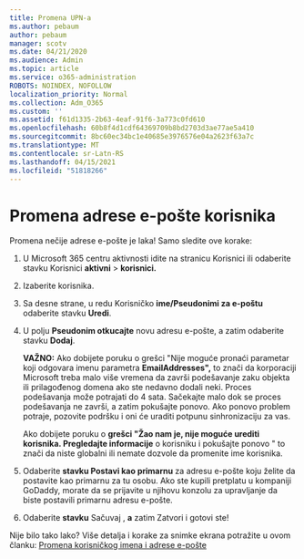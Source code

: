 ```yaml
---
title: Promena UPN-a
ms.author: pebaum
author: pebaum
manager: scotv
ms.date: 04/21/2020
ms.audience: Admin
ms.topic: article
ms.service: o365-administration
ROBOTS: NOINDEX, NOFOLLOW
localization_priority: Normal
ms.collection: Adm_O365
ms.custom: ''
ms.assetid: f61d1335-2b63-4eaf-91f6-3a773c0fd610
ms.openlocfilehash: 60b8f4d1cdf64369709b8bd2703d3ae77ae5a410
ms.sourcegitcommit: 8bc60ec34bc1e40685e3976576e04a2623f63a7c
ms.translationtype: MT
ms.contentlocale: sr-Latn-RS
ms.lasthandoff: 04/15/2021
ms.locfileid: "51818266"
---
```

# <a name="change-a-users-email-address"></a>Promena adrese e-pošte korisnika

Promena nečije adrese e-pošte je laka! Samo sledite ove korake:
  
1. U Microsoft 365 centru aktivnosti idite [](https://go.microsoft.com/fwlink/p/?linkid=834822) na stranicu Korisnici ili odaberite stavku Korisnici **aktivni** \> **korisnici.**
    
2. Izaberite korisnika.
    
3. Sa desne strane, u redu Korisničko **ime/Pseudonimi za e-poštu** odaberite stavku **Uredi**.
    
4. U polju **Pseudonim otkucajte** novu adresu e-pošte, a zatim odaberite stavku **Dodaj**.
    
    **VAŽNO:** Ako dobijete poruku o grešci "Nije moguće pronaći parametar koji odgovara imenu parametra **EmailAddresses",** to znači da korporaciji Microsoft treba malo više vremena da završi podešavanje zaku objekta ili prilagođenog domena ako ste nedavno dodali neki. Proces podešavanja može potrajati do 4 sata. Sačekajte malo dok se proces podešavanja ne završi, a zatim pokušajte ponovo. Ako ponovo problem potraje, pozovite podršku i oni će uraditi potpunu sinhronizaciju za vas.
    
    Ako dobijete poruku o **grešci "Žao nam je, nije moguće urediti korisnika. Pregledajte informacije** o korisniku i pokušajte ponovo " to znači da niste globalni ili nemate dozvole da promenite ime korisnika.
    
5. Odaberite **stavku Postavi kao primarnu** za adresu e-pošte koju želite da postavite kao primarnu za tu osobu. Ako ste kupili pretplatu u kompaniji GoDaddy, morate da se prijavite u njihovu konzolu za upravljanje da biste postavili primarnu adresu e-pošte. 
    
6. Odaberite **stavku** Sačuvaj , **a** zatim Zatvori i gotovi ste!
    
Nije bilo tako lako? Više detalja i korake za snimke ekrana potražite u ovom članku: [Promena korisničkog imena i adrese e-pošte](https://docs.microsoft.com/microsoft-365/admin/add-users/change-a-user-name-and-email-address)
  

